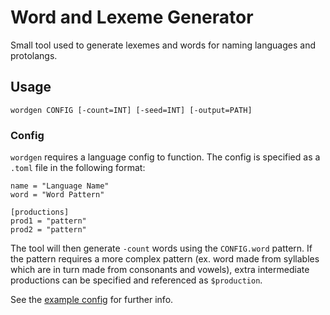 # Word and Lexeme Generator

Small tool used to generate lexemes and words for naming languages and protolangs.

## Usage

```wordgen CONFIG [-count=INT] [-seed=INT] [-output=PATH]```

### Config

`wordgen` requires a language config to function. The config is specified as a `.toml` file in the following format:
```
name = "Language Name"
word = "Word Pattern"

[productions]
prod1 = "pattern"
prod2 = "pattern"
```

The tool will then generate `-count` words using the `CONFIG.word` pattern. If the pattern requires a more complex
pattern (ex. word made from syllables which are in turn made from consonants and vowels), extra intermediate
productions can be specified and referenced as `$production`.

See the [example config](./test.toml) for further info.

